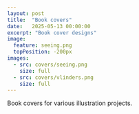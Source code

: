 ```yaml
---
layout: post
title:  "Book covers"
date:   2025-05-13 00:00:00
excerpt: "Book cover designs"
image:
  feature: seeing.png
  topPosition: -200px
images:
  - src: covers/seeing.png
    size: full
  - src: covers/vlinders.png
    size: full
---
```


Book covers for various illustration projects.